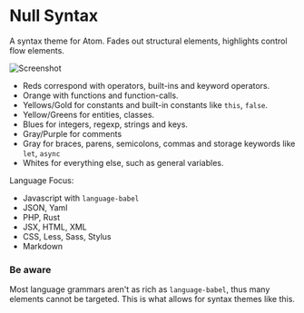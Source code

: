 # Null Syntax

A syntax theme for Atom. Fades out structural elements, highlights control flow elements.

![Screenshot](http://i.imgur.com/GOyYFou.png)

- Reds correspond with operators, built-ins and keyword operators.
- Orange with functions and function-calls.
- Yellows/Gold for constants and built-in constants like `this`, `false`.
- Yellow/Greens for entities, classes.
- Blues for integers, regexp, strings and keys.
- Gray/Purple for comments
- Gray for braces, parens, semicolons, commas and storage keywords like `let`, `async`
- Whites for everything else, such as general variables.

Language Focus:
- Javascript with `language-babel`
- JSON, Yaml
- PHP, Rust
- JSX, HTML, XML
- CSS, Less, Sass, Stylus
- Markdown


### Be aware
Most language grammars aren't as rich as `language-babel`, thus many elements cannot be targeted.
This is what allows for syntax themes like this.
